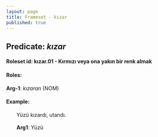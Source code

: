 ```yaml
---
layout: page
title: Frameset - kızar
published: true
---
```

<h2>Predicate: <i>kızar</i></h2>
<h4>Roleset id: kızar.01 - Kırmızı veya ona yakın bir renk almak<br>
<h4>Roles:</h4>
<b>Arg-1</b>: <i>kızaran</i>  (NOM) <br>
<h4>Example:</h4>
&emsp;&emsp;Yüzü kızardı, utandı.<br><br>
&emsp;&emsp;<b>Arg1</b>:  Yüzü<br>

